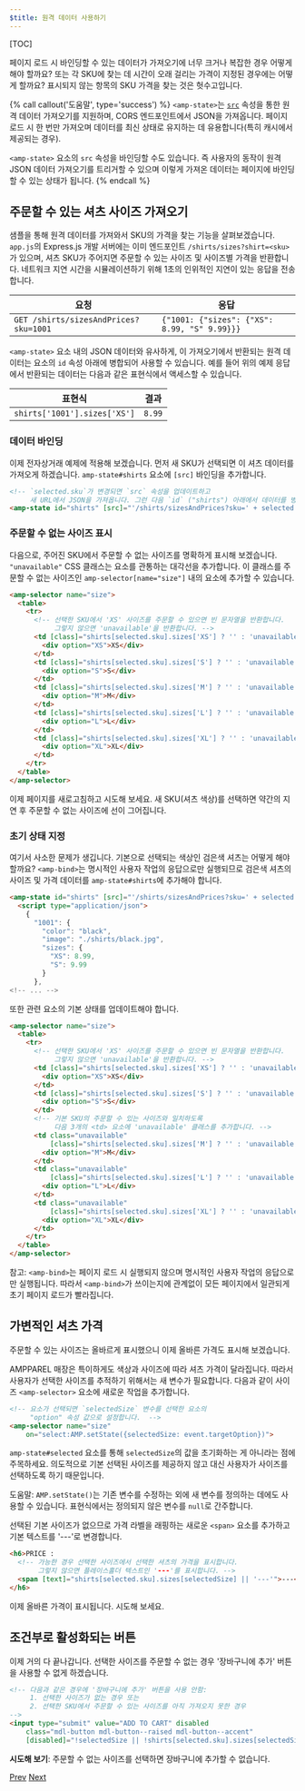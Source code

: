 ```yaml
---
$title: 원격 데이터 사용하기
---
```


[TOC]

페이지 로드 시 바인딩할 수 있는 데이터가 가져오기에 너무 크거나 복잡한 경우 어떻게 해야 할까요? 또는 각 SKU에 찾는 데 시간이 오래 걸리는 가격이 지정된 경우에는 어떻게 할까요? 표시되지 않는 항목의 SKU 가격을 찾는 것은 헛수고입니다.

{% call callout('도움말', type='success') %}
`<amp-state>`는 [`src`](/ko/docs/reference/components/amp-bind.html) 속성을 통한 원격 데이터 가져오기를 지원하며, CORS 엔드포인트에서 JSON을 가져옵니다. 페이지 로드 시 한 번만 가져오며 데이터를 최신 상태로 유지하는 데 유용합니다(특히 캐시에서 제공되는 경우).

`<amp-state>` 요소의 `src` 속성을 바인딩할 수도 있습니다. 즉 사용자의 동작이 원격 JSON 데이터 가져오기를 트리거할 수 있으며 이렇게 가져온 데이터는 페이지에 바인딩할 수 있는 상태가 됩니다.
{% endcall %}

## 주문할 수 있는 셔츠 사이즈 가져오기

샘플을 통해 원격 데이터를 가져와서 SKU의 가격을 찾는 기능을 살펴보겠습니다. `app.js`의 Express.js 개발 서버에는 이미 엔드포인트 `/shirts/sizes?shirt=<sku>`가 있으며, 셔츠 SKU가 주어지면 주문할 수 있는 사이즈 및 사이즈별 가격을 반환합니다. 네트워크 지연 시간을 시뮬레이션하기 위해 1초의 인위적인 지연이 있는 응답을 전송합니다.

|  요청                              |  응답 |
|---------------------------------------|-----------|
| `GET /shirts/sizesAndPrices?sku=1001` | `{"1001: {"sizes": {"XS": 8.99, "S" 9.99}}}` |

`<amp-state>` 요소 내의 JSON 데이터와 유사하게, 이 가져오기에서 반환되는 원격 데이터는 요소의 `id` 속성 아래에 병합되어 사용할 수 있습니다. 예를 들어 위의 예제 응답에서 반환되는 데이터는 다음과 같은 표현식에서 액세스할 수 있습니다.


|  표현식                  |  결과 |
|------------------------------|---------|
| `shirts['1001'].sizes['XS']` | `8.99`  |

### 데이터 바인딩

이제 전자상거래 예제에 적용해 보겠습니다. 먼저 새 SKU가 선택되면 이 셔츠 데이터를 가져오게 하겠습니다. `amp-state#shirts` 요소에 `[src]` 바인딩을 추가합니다.

```html
<!-- `selected.sku`가 변경되면 `src` 속성을 업데이트하고
     새 URL에서 JSON을 가져옵니다. 그런 다음 `id` ("shirts") 아래에서 데이터를 병합합니다. -->
<amp-state id="shirts" [src]="'/shirts/sizesAndPrices?sku=' + selected.sku">
```

### 주문할 수 없는 사이즈 표시

다음으로, 주어진 SKU에서 주문할 수 없는 사이즈를 명확하게 표시해 보겠습니다. `"unavailable"` CSS 클래스는 요소를 관통하는 대각선을 추가합니다. 이 클래스를 주문할 수 없는 사이즈인 `amp-selector[name="size"]` 내의 요소에 추가할 수 있습니다.

```html
<amp-selector name="size">
  <table>
    <tr>
      <!-- 선택한 SKU에서 'XS' 사이즈를 주문할 수 있으면 빈 문자열을 반환합니다.
           그렇지 않으면 'unavailable'을 반환합니다. -->
      <td [class]="shirts[selected.sku].sizes['XS'] ? '' : 'unavailable'">
        <div option="XS">XS</div>
      </td>
      <td [class]="shirts[selected.sku].sizes['S'] ? '' : 'unavailable'">
        <div option="S">S</div>
      </td>
      <td [class]="shirts[selected.sku].sizes['M'] ? '' : 'unavailable'">
        <div option="M">M</div>
      </td>
      <td [class]="shirts[selected.sku].sizes['L'] ? '' : 'unavailable'">
        <div option="L">L</div>
      </td>
      <td [class]="shirts[selected.sku].sizes['XL'] ? '' : 'unavailable'">
        <div option="XL">XL</div>
      </td>
    </tr>
  </table>
</amp-selector>
```

이제 페이지를 새로고침하고 시도해 보세요. 새 SKU(셔츠 색상)를 선택하면 약간의 지연 후 주문할 수 없는 사이즈에 선이 그어집니다.

### 초기 상태 지정

여기서 사소한 문제가 생깁니다. 기본으로 선택되는 색상인 검은색 셔츠는 어떻게 해야 할까요?  `<amp-bind>`는 명시적인 사용자 작업의 응답으로만 실행되므로 검은색 셔츠의 사이즈 및 가격 데이터를 `amp-state#shirts`에 추가해야 합니다.

```html
<amp-state id="shirts" [src]="'/shirts/sizesAndPrices?sku=' + selected.sku">
  <script type="application/json">
    {
      "1001": {
        "color": "black",
        "image": "./shirts/black.jpg",
        "sizes": {
          "XS": 8.99,
          "S": 9.99
        }
      },
<!-- ... -->
```

또한 관련 요소의 기본 상태를 업데이트해야 합니다.

```html
<amp-selector name="size">
  <table>
    <tr>
      <!-- 선택한 SKU에서 'XS' 사이즈를 주문할 수 있으면 빈 문자열을 반환합니다.
           그렇지 않으면 'unavailable'을 반환합니다. -->
      <td [class]="shirts[selected.sku].sizes['XS'] ? '' : 'unavailable'">
        <div option="XS">XS</div>
      </td>
      <td [class]="shirts[selected.sku].sizes['S'] ? '' : 'unavailable'">
        <div option="S">S</div>
      </td>
      <!-- 기본 SKU의 주문할 수 있는 사이즈와 일치하도록
           다음 3개의 <td> 요소에 'unavailable' 클래스를 추가합니다. -->
      <td class="unavailable"
          [class]="shirts[selected.sku].sizes['M'] ? '' : 'unavailable'">
        <div option="M">M</div>
      </td>
      <td class="unavailable"
          [class]="shirts[selected.sku].sizes['L'] ? '' : 'unavailable'">
        <div option="L">L</div>
      </td>
      <td class="unavailable"
          [class]="shirts[selected.sku].sizes['XL'] ? '' : 'unavailable'">
        <div option="XL">XL</div>
      </td>
    </tr>
  </table>
</amp-selector>
```

참고: `<amp-bind>`는 페이지 로드 시 실행되지 않으며 명시적인 사용자 작업의 응답으로만 실행됩니다. 따라서 `<amp-bind>`가 쓰이는지에 관계없이 모든 페이지에서 일관되게 초기 페이지 로드가 빨라집니다.

## 가변적인 셔츠 가격

주문할 수 있는 사이즈는 올바르게 표시했으니 이제 올바른 가격도 표시해 보겠습니다.

AMPPAREL 매장은 특이하게도 색상과 사이즈에 따라 셔츠 가격이 달라집니다. 따라서 사용자가 선택한 사이즈를 추적하기 위해서는 새 변수가 필요합니다. 다음과 같이 사이즈 `<amp-selector>` 요소에 새로운 작업을 추가합니다.

```html
<!-- 요소가 선택되면 `selectedSize` 변수를 선택한 요소의
     "option" 속성 값으로 설정합니다.  -->
<amp-selector name="size"
    on="select:AMP.setState({selectedSize: event.targetOption})">
```

`amp-state#selected` 요소를 통해 `selectedSize`의 값을 초기화하는 게 아니라는 점에 주목하세요. 의도적으로 기본 선택된 사이즈를 제공하지 않고 대신 사용자가 사이즈를 선택하도록 하기 때문입니다.

도움말: `AMP.setState()`는 기존 변수를 수정하는 외에 새 변수를 정의하는 데에도 사용할 수 있습니다. 표현식에서는 정의되지 않은 변수를 `null`로 간주합니다.

선택된 기본 사이즈가 없으므로 가격 라벨을 래핑하는 새로운 `<span>` 요소를 추가하고 기본 텍스트를 '---'로 변경합니다.

```html
<h6>PRICE :
  <!-- 가능한 경우 선택한 사이즈에서 선택한 셔츠의 가격을 표시합니다.
       그렇지 않으면 플레이스홀더 텍스트인 '---'를 표시합니다. -->
  <span [text]="shirts[selected.sku].sizes[selectedSize] || '---'">---</span>
</h6>
```

이제 올바른 가격이 표시됩니다. 시도해 보세요.

## 조건부로 활성화되는 버튼

이제 거의 다 끝나갑니다. 선택한 사이즈를 주문할 수 없는 경우 '장바구니에 추가' 버튼을 사용할 수 없게 하겠습니다.

```html
<!-- 다음과 같은 경우에 '장바구니에 추가' 버튼을 사용 안함:
     1. 선택한 사이즈가 없는 경우 또는
     2. 선택한 SKU에서 주문할 수 있는 사이즈를 아직 가져오지 못한 경우
-->
<input type="submit" value="ADD TO CART" disabled
    class="mdl-button mdl-button--raised mdl-button--accent"
    [disabled]="!selectedSize || !shirts[selected.sku].sizes[selectedSize]">
```

**시도해 보기**: 주문할 수 없는 사이즈를 선택하면 장바구니에 추가할 수 없습니다.

<div class="prev-next-buttons">
  <a class="button prev-button" href="{{g.doc('/content/amp-dev/documentation/guides-and-tutorials/develop/interactivity/advanced-interactivity.md', locale=doc.locale).url.path}}"><span class="arrow-prev">Prev</span></a>
  <a class="button next-button" href="{{g.doc('/content/amp-dev/documentation/guides-and-tutorials/develop/interactivity/wrapping-up.md', locale=doc.locale).url.path}}"><span class="arrow-next">Next</span></a>
</div>


